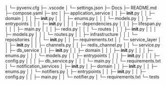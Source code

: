 
│  └─ pyvenv.cfg
├─ .vscode
│  └─ settings.json
├─ Docs
├─ README.md
├─ compose.yaml
├─ src
│  ├─ application_service
│  │  ├─ __init__.py
│  │  ├─ domain
│  │  │  ├─ __init__.py
│  │  │  ├─ enums.py
│  │  │  └─ models.py
│  │  ├─ entrypoints
│  │  │  ├─ __init__.py
│  │  │  ├─ dependencies.py
│  │  │  ├─ lifespan.py
│  │  │  ├─ main.py
│  │  │  ├─ redis.py
│  │  │  └─ routes
│  │  │     ├─ __init__.py
│  │  │     ├─ models.py
│  │  │     └─ routes.py
│  │  ├─ infrastructure
│  │  │  └─ repositories
│  │  │     └─ __init__.py
│  │  ├─ requirements.txt
│  │  └─ service_layer
│  │     ├─ __init__.py
│  │     ├─ channels.py
│  │     ├─ redis_channel.py
│  │     └─ service.py
│  ├─ db_service
│  │  ├─ __init__.py
│  │  ├─ domain
│  │  │  ├─ __init__.py
│  │  │  ├─ enums.py
│  │  │  └─ models.py
│  │  ├─ entrypoints
│  │  │  ├─ __init__.py
│  │  │  ├─ config.py
│  │  │  ├─ db_service.py
│  │  │  └─ main.py
│  │  └─ requirements.txt
│  └─ notification_services
│     ├─ __init__.py
│     ├─ domain
│     │  ├─ __init__.py
│     │  ├─ enums.py
│     │  └─ notifiers.py
│     ├─ entrypoints
│     │  ├─ __init__.py
│     │  ├─ config.py
│     │  ├─ main.py
│     │  └─ notifier.py
│     └─ requirements.txt
└─ tests

```